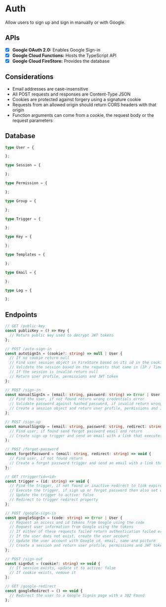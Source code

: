 # Auth
Allow users to sign up and sign in manually or with Google.

## APIs
- [x] **Google OAuth 2.0:** Enables Google Sign-in
- [x] **Google Cloud Functions:** Hosts the TypeScript API
- [x] **Google Cloud FireStore:** Provides the database

## Considerations
- Email addresses are case-insensitive
- All POST requests and responses are Content-Type JSON
- Cookies are protected against forgery using a signature cookie
- Requests from an allowed origin should return CORS headers with that origin
- Function arguments can come from a cookie, the request body or the request parameters

## Database
```typescript
type User = {

};

type Session = {

};

type Permission = {

};

type Group = {

};

type Trigger = {

};

type Key = {

};

type Templates = {

};

type Email = {

};

type Log = {

};
```

## Endpoints
```typescript
// GET /public-key
const publicKey = () => Key {
  // Return public key used to decrypt JWT tokens
};

// POST /auto-sign-in
const autoSignIn = (cookie?: string) => null | User {
  // If no cookie return null
  // Find user session object in FireStore based on its id in the cookie
  // Validate the session based on the requests that came in (IP / Timeout)
  // If the session is invalid return null
  // Return user profile, permissions and JWT token
};

// POST /sign-in
const manualSignIn = (email: string, password: string) => Error | User {
  // Find the user, if not found return wrong credentials error
  // Validate password against hashed password, if invalid return wrong credentials error
  // Create a session object and return user profile, permissions and JWT token
};

// POST /sign-up
const manualSignUp = (email: string, password: string, redirect: string, name?: string) => void {
  // Find user, if found send forgot password email and return
  // Create sign up trigger and send an email with a link that executes the trigger
};

// POST /forgot-password
const forgotPassword = (email: string, redirect: string) => void {
  // Find user, if not found return
  // Create a forgot password trigger and send an email with a link that executes the trigger
};

// GET /trigger?id=<id>
const trigger = (id: string) => void {
  // Find the trigger, if not found or inactive redirect to link expired page
  // Execute the trigger, if sign up or forgot password then also set cookie
  // Update the trigger to active: false
  // Redirect to trigger redirect property
};

// POST /google-sign-in
const googleSignIn = (code: string) => Error | User {
  // Request an access and id tokens from Google using the code
  // Request user information from Google using the tokens
  // If either of these requests failed return authentication failed error
  // If the user does not exist, create the user account
  // Update the user account with Google id, email, name and picture
  // Create a session and return user profile, permissions and JWT token
};

// POST /sign-out
const signOut = (cookie?: string) => void {
  // If session exists, update it to active: false
  // If cookie exists, remove it
};

// GET /google-redirect
const googleRedirect = () => void {
  // Redirect the user to a Google Signin page with a 302 Found
};
```
